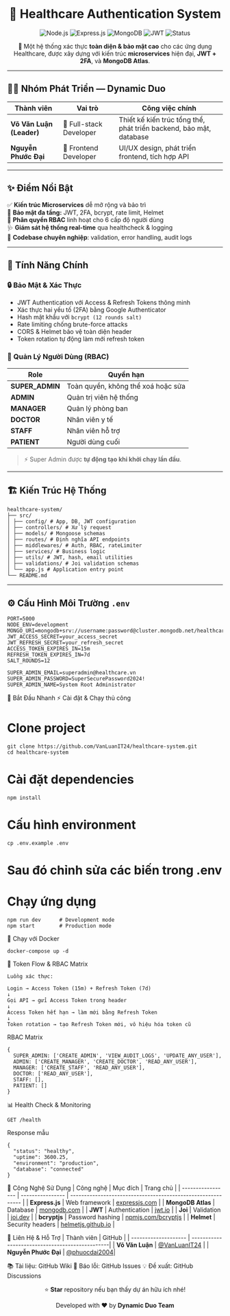 <h1 align="center">🏥 Healthcare Authentication System</h1>

<p align="center">
  <img src="https://img.shields.io/badge/Node.js-18%2B-green?logo=node.js" alt="Node.js" />
  <img src="https://img.shields.io/badge/Express.js-4.x-lightgrey?logo=express" alt="Express.js" />
  <img src="https://img.shields.io/badge/MongoDB-Atlas-brightgreen?logo=mongodb" alt="MongoDB" />
  <img src="https://img.shields.io/badge/JWT-Authentication-orange?logo=jsonwebtokens" alt="JWT" />
  <img src="https://img.shields.io/badge/Status-Active-success?logo=github" alt="Status" />
</p>

<p align="center">
  🚀 Một hệ thống xác thực <b>toàn diện & bảo mật cao</b> cho các ứng dụng Healthcare, được xây dựng với kiến trúc <b>microservices</b> hiện đại, 
  <b>JWT + 2FA</b>, và <b>MongoDB Atlas</b>.  
</p>

---

## 👨‍💻 Nhóm Phát Triển — Dynamic Duo

| Thành viên | Vai trò | Công việc chính |
|-------------|----------|-----------------|
| **Võ Văn Luận (Leader)** | 🧠 Full-stack Developer | Thiết kế kiến trúc tổng thể, phát triển backend, bảo mật, database |
| **Nguyễn Phước Đại** | 🎨 Frontend Developer | UI/UX design, phát triển frontend, tích hợp API |

---

## ✨ Điểm Nổi Bật
✅ **Kiến trúc Microservices** dễ mở rộng và bảo trì  
🔐 **Bảo mật đa tầng:** JWT, 2FA, bcrypt, rate limit, Helmet  
🧩 **Phân quyền RBAC** linh hoạt cho 6 cấp độ người dùng  
🩺 **Giám sát hệ thống real-time** qua healthcheck & logging  
📘 **Codebase chuyên nghiệp**: validation, error handling, audit logs

---

## 🔑 Tính Năng Chính

### 🔒 Bảo Mật & Xác Thực
- JWT Authentication với Access & Refresh Tokens thông minh  
- Xác thực hai yếu tố (2FA) bằng Google Authenticator  
- Hash mật khẩu với `bcrypt (12 rounds salt)`  
- Rate limiting chống brute-force attacks  
- CORS & Helmet bảo vệ toàn diện header  
- Token rotation tự động làm mới refresh token  

### 👥 Quản Lý Người Dùng (RBAC)
| Role | Quyền hạn |
|------|------------|
| **SUPER_ADMIN** | Toàn quyền, không thể xoá hoặc sửa |
| **ADMIN** | Quản trị viên hệ thống |
| **MANAGER** | Quản lý phòng ban |
| **DOCTOR** | Nhân viên y tế |
| **STAFF** | Nhân viên hỗ trợ |
| **PATIENT** | Người dùng cuối |

> ⚡ Super Admin được **tự động tạo khi khởi chạy lần đầu**.

---

## 🏗️ Kiến Trúc Hệ Thống
```
healthcare-system/
├── src/
│ ├── config/ # App, DB, JWT configuration
│ ├── controllers/ # Xử lý request
│ ├── models/ # Mongoose schemas
│ ├── routes/ # Định nghĩa API endpoints
│ ├── middlewares/ # Auth, RBAC, rateLimiter
│ ├── services/ # Business logic
│ ├── utils/ # JWT, hash, email utilities
│ ├── validations/ # Joi validation schemas
│ └── app.js # Application entry point
└── README.md
```
---

## ⚙️ Cấu Hình Môi Trường `.env`

```env
PORT=5000
NODE_ENV=development
MONGO_URI=mongodb+srv://username:password@cluster.mongodb.net/healthcare
JWT_ACCESS_SECRET=your_access_secret
JWT_REFRESH_SECRET=your_refresh_secret
ACCESS_TOKEN_EXPIRES_IN=15m
REFRESH_TOKEN_EXPIRES_IN=7d
SALT_ROUNDS=12

SUPER_ADMIN_EMAIL=superadmin@healthcare.vn
SUPER_ADMIN_PASSWORD=SuperSecurePassword2024!
SUPER_ADMIN_NAME=System Root Administrator
```
🚀 Bắt Đầu Nhanh
⚡ Cài đặt & Chạy thủ công
# Clone project
```
git clone https://github.com/VanLuanIT24/healthcare-system.git
cd healthcare-system
```

# Cài đặt dependencies
```
npm install
```

# Cấu hình environment
```
cp .env.example .env
```

# Sau đó chỉnh sửa các biến trong .env

# Chạy ứng dụng
```
npm run dev      # Development mode
npm start        # Production mode
```

🐳 Chạy với Docker
```
docker-compose up -d
```

🧠 Token Flow & RBAC Matrix
```
Luồng xác thực:

Login → Access Token (15m) + Refresh Token (7d)
↓
Gọi API → gửi Access Token trong header
↓
Access Token hết hạn → làm mới bằng Refresh Token
↓
Token rotation → tạo Refresh Token mới, vô hiệu hóa token cũ
```

RBAC Matrix
```
{
  SUPER_ADMIN: ['CREATE_ADMIN', 'VIEW_AUDIT_LOGS', 'UPDATE_ANY_USER'],
  ADMIN: ['CREATE_MANAGER', 'CREATE_DOCTOR', 'READ_ANY_USER'],
  MANAGER: ['CREATE_STAFF', 'READ_ANY_USER'],
  DOCTOR: ['READ_ANY_USER'],
  STAFF: [],
  PATIENT: []
}
```

📊 Health Check & Monitoring
```
GET /health
```

Response mẫu
```
{
  "status": "healthy",
  "uptime": 3600.25,
  "environment": "production",
  "database": "connected"
}
```

🧾 Công Nghệ Sử Dụng
| Công nghệ         | Mục đích         | Trang chủ                                                    |
| ----------------- | ---------------- | ------------------------------------------------------------ |
| **Express.js**    | Web framework    | [expressjs.com](https://expressjs.com)                       |
| **MongoDB Atlas** | Database         | [mongodb.com](https://mongodb.com)                           |
| **JWT**           | Authentication   | [jwt.io](https://jwt.io)                                     |
| **Joi**           | Validation       | [joi.dev](https://joi.dev)                                   |
| **bcryptjs**      | Password hashing | [npmjs.com/bcryptjs](https://www.npmjs.com/package/bcryptjs) |
| **Helmet**        | Security headers | [helmetjs.github.io](https://helmetjs.github.io)             |

🤝 Liên Hệ & Hỗ Trợ
| Thành viên           | GitHub                                          |
| -------------------- | ------------------------------------------------|
| **Võ Văn Luận**      | [@VanLuanIT24](https://github.com/VanLuanIT24)  |
| **Nguyễn Phước Đại** | [@phuocdai2004](https://github.com/phuocdai2004)|


📚 Tài liệu: GitHub Wiki
🐛 Báo lỗi: GitHub Issues
💡 Đề xuất: GitHub Discussions

<p align="center"> ⭐ <b>Star</b> repository nếu bạn thấy dự án hữu ích nhé! </p> <p align="center"> Developed with ❤️ by <b>Dynamic Duo Team</b> </p> 
